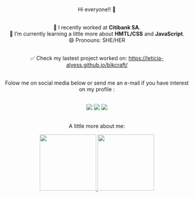 <div align="center"> Hi everyone!! 👋

 <br> 🔭 I recently worked at <strong>Citibank SA</strong>.
 <br>🌱 I’m currently learning a little more about <strong>HMTL/CSS</strong> and <strong>JavaScript</strong>.
<br> 😄 Pronouns: SHE/HER

<br> ✅ Check my lastest project worked on: https://leticia-alvess.github.io/bikcraft/ </div>

<div align="center"><br>Folow me on social media below or send me an e-mail if you have interest on my profile :</div>  

<div align="center"> 

 <br> <a href="https://www.linkedin.com/in/leticia-alves-1a092716a/" target="_blank"><img src="https://img.shields.io/badge/-LinkedIn-%230077B5?style=for-the-badge&logo=linkedin&logoColor=white" target="_blank"></a> 
  <a href="mailto:leticia.a.santos93@gmail.com"><img src="https://img.shields.io/badge/-Gmail-%23333?style=for-the-badge&logo=gmail&logoColor=white" target="_blank"></a>
  <a href="https://instagram.com/le_a.s" target="_blank"><img src="https://img.shields.io/badge/-Instagram-%23E4405F?style=for-the-badge&logo=instagram&logoColor=white" target="_blank"></a>
  
<br>A little more about me:  
  
<div align="center">

  <a href="https://github.com/leticia-alvess">
  <img height="150em" src="https://github-readme-stats.vercel.app/api?username=leticia-alvess&show_icons=true&theme=tokyonight&include_all_commits=true&count_private=true"/> 
  <img height="150em" src="https://github-readme-stats.vercel.app/api/top-langs/?username=leticia-alvess&layout=compact&langs_count=7&theme=tokyonight"/>
</div>


 
